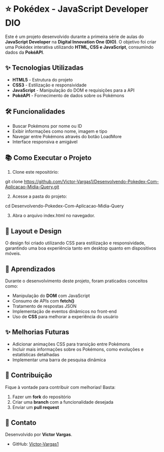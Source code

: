 # ⭐ Pokédex - JavaScript Developer DIO

Este é um projeto desenvolvido durante a primeira série de aulas do **JavaScript Developer** na **Digital Innovation One (DIO)**. 
O objetivo foi criar uma Pokédex interativa utilizando **HTML, CSS e JavaScript**, consumindo dados da **PokéAPI**.

## ✨ Tecnologias Utilizadas
- **HTML5** - Estrutura do projeto
- **CSS3** - Estilização e responsividade
- **JavaScript** - Manipulação do DOM e requisições para a API
- **PokéAPI** - Fornecimento de dados sobre os Pokémons

## 🛠 Funcionalidades
- Buscar Pokémons por nome ou ID
- Exibir informações como nome, imagem e tipo 
- Navegar entre Pokémons através do botão LoadMore
- Interface responsiva e amigável

## 📚 Como Executar o Projeto
1. Clone este repositório:

git clone https://github.com/Victor-Vargas1/Desenvolvendo-Pokedex-Com-Aplicacao-Midia-Query.git

2. Acesse a pasta do projeto:

cd Desenvolvendo-Pokedex-Com-Aplicacao-Midia-Query

3. Abra o arquivo index.html no navegador.


## 🎨 Layout e Design
O design foi criado utilizando CSS para estilização e responsividade, garantindo uma boa experiência tanto em desktop quanto em dispositivos móveis.

## 🌟 Aprendizados
Durante o desenvolvimento deste projeto, foram praticados conceitos como:
- Manipulação do **DOM** com JavaScript
- Consumo de APIs com **fetch()**
- Tratamento de respostas JSON
- Implementação de eventos dinâmicos no front-end
- Uso de **CSS** para melhorar a experiência do usuário

## ✨ Melhorias Futuras
- Adicionar animações CSS para transição entre Pokémons
- Incluir mais informações sobre os Pokémons, como evoluções e estatísticas detalhadas
- Implementar uma barra de pesquisa dinâmica

## 👥 Contribuição
Fique à vontade para contribuir com melhorias! Basta:
1. Fazer um **fork** do repositório
2. Criar uma **branch** com a funcionalidade desejada
3. Enviar um **pull request**

## 📢 Contato
Desenvolvido por **Victor Vargas**.

- GitHub: [Victor-Vargas1](https://github.com/Victor-Vargas1)

